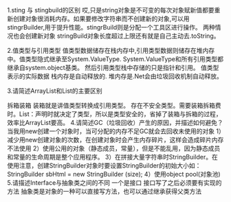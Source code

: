 1.sting 与 stingbuild的区别
哎,只是string对象是不可变的每次对象赋新值都要重新创建对象很消耗内存。如果要修改字符串而不创建新的对象,可以用stingrBuilder,用于提升性能。stingrBuild则是分配一个工具区进行操作。 两种情况也会创建新对象 stringBuild对象长度超过上限还有就是自己主动去.toString。

2.值类型与引用类型
值类型数据储存在栈内存中,引用类型数据则储存在堆内存中。值类型隐式继承至System.ValueType. System.ValueType和所有引用类型都继承自system.object基类。 然后引用类型栈中存储的只是指针和引用。 值类型表示的实际数据 栈内存是自动释放的. 堆内存是.Net会由垃圾回收机制自动释放。

3.请简述ArrayList和List<Int>的主要区别

拆箱装箱 装箱就是讲值类型转换成引用类型。
存在不安全类型。需要装箱拆箱费时。List：声明时就决定了类型，所以是类型安全的，省掉了装箱与拆箱的过程，效率比ArrayList要高。
4.请简述GC（垃圾回收）产生的原因，并描述如何避免？
当我用new创建一个对象时，当可分配的内存不足GC就会去回收未使用的对象
 1）减少用new创建对象的次数，在创建对象时会产生内存碎片，这样会造成碎片内存不法使用
2）使用公用的对象（静态成员，常量），但是不能乱用，因为静态成员和常量的生命周期是整个应用程序。
3）在拼接大量字符串时StringBuilder。在使用注意，创建StringBuilder对象时要设置StringBuilder的初始大小如：
StringBuilder sbHtml = new StringBuilder (size);
4）使用object pool(对象池)
5.请描述Interface与抽象类之间的不同
一个是接口 接口写了之后必须要有实现的方法 抽象类是对象的一种可以直接写方法，也可以通过继承获得父类方法